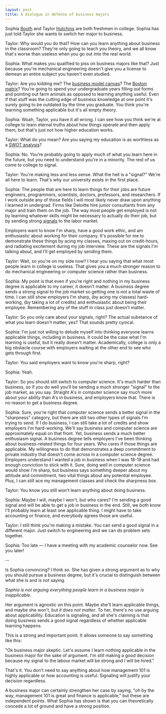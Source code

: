 ```yaml
---
layout: post
title: A dialogue in defense of business majors
---
```


Sophia [Booth](https://en.wikipedia.org/wiki/University_of_Chicago_Booth_School_of_Business) and Taylor [Hutchins](https://en.wikipedia.org/wiki/Robert_Maynard_Hutchins) are both freshmen in college. Sophia has just told Taylor she wants to switch her major to business.

Taylor: Why would you do that? How can you learn anything about business in the classroom? They're only going to teach you theory, and we all know that's worse than useless when you go out into the real world.

Sophia: What makes you qualified to piss on business majors like that? Just because you're mechanical engineering doesn't give you a license to demean an entire subject you haven't even studied.

Taylor: Are you kidding me? The [business model canvas](https://en.wikipedia.org/wiki/Business_Model_Canvas)? The [Boston matrix](https://en.wikipedia.org/wiki/Growth%E2%80%93share_matrix)? You're going to spend your undergraduate years filling out forms and pointing out farm animals as opposed to learning anything useful. Even if that stuff was the cutting edge of business knowledge at one point it's surely going to be outdated by the time you graduate. You think you're learning something applicable but it's all empty theory.

Sophia: Woah, Taylor, you have it all wrong. I can see how you think we're at college to learn eternal truths about how things operate and then apply them, but that's just not how higher education works.

Taylor: What do you mean? Are you saying my education is as worthless as a [SWOT analysis](https://en.wikipedia.org/wiki/SWOT_analysis)?

Sophia: No. You're probably going to apply much of what you learn here in the future, but you need to understand you're in a minority. The rest of us come to college to signal.

Taylor: You're making less and less sense. What the hell is a "signal?" We're all here to learn. That's why our university exists in the first place.

Sophia: The people that are here to learn things for their jobs are future engineers, programmers, scientists, doctors, professors, and researchers. If I work outside any of those fields I will most likely never draw upon anything I learned in undergrad. Firms like Deloitte hire junior consultants from any major and train them on the job. The way most people get employed is not by learning whatever skills might be necessary to actually do their job, but by sending strong [signals](https://www.econlib.org/archives/2011/11/sociologists_on.html) to the labor market.

Employers want to know I'm sharp, have a good work ethic, and am enthusiastic about working for their company. It's possible for me to demonstrate these things by acing my classes, maxing out on credit-hours, and radiating excitement during my job interview. These are the signals I'm talking about, and I'll get employed by sending them.

Taylor: Wait, so you're on my side now? I hear you saying that what most people learn in college is useless. That gives you a much stronger reason to do mechanical engineering or computer science rather than business.

Sophia: My point is that even if you're right and nothing in my business degree is applicable to my career, it doesn't matter. A business degree sends a strong signal to the job market so getting one is not a total waste of time. I can still show employers I'm sharp, (by acing my classes) hard-working, (by taking a lot of credits) and enthusiastic about being their employee. Remembering any of the stuff in class just doesn't matter.

Taylor: So you only care about your signals, right? The actual substance of what you learn doesn't matter, yes? That sounds pretty cynical.

Sophia: I'm just not willing to delude myself into thinking everyone learns applicable things, including in business. It could be the case what I'm learning is useful, but it really doesn't matter. Academically, college is only a big obstacle course with employers waiting at the other end to see who gets through first.

Taylor: You said employers want to know you're sharp, right?

Sophia: Yeah.

Taylor: So you should still switch to computer science. It's much harder than business, so if you do well you'll be sending a much stronger "signal" to the job market, as you say. Straight A's in computer science say much more about your ability than A's in business, and employers know that. There is no reason to get a business degree.

Sophia: Sure, you're right that computer science sends a better signal in the "sharpness" category, but there are still two other types of signals I'm trying to send. If I do business, I can still take a lot of credits and show employers I'm hard-working. We'll say business and computer science are approximately equal on that front. Yet, business sends a much better enthusiasm signal. A business degree tells employers I've been thinking about business-related things for four years. Who cares if those things are applicable. My willingness to do that demonstrates a deep commitment to private industry that doesn't come across in a computer science degree. Employers understand I wanted a job in business when I was 18-19 and had enough conviction to stick with it. Sure, doing well in computer science would show I'm sharp, but business says something deeper about my attitude and commitment, two vital things about any potential employee. Plus, I can still ace my management classes and check the sharpness box.

Taylor: You know you still won't learn anything about doing business.

Sophia: Maybe I will, maybe I won't, but who cares? I'm sending a good signal and will be able to get a job in business in the end. Still, we both know I'll probably learn at least one applicable thing. I might have to take accounting or finance, and everybody agrees those are useful.

Taylor: I still think you're making a mistake. You can send a good signal in a different major. Just switch to engineering and we can do problem sets together.

Sophia: Too late — I have a meeting with my academic counselor now. See you later!

--

Is Sophia convincing? I think so. She has given a strong argument as to why you should pursue a business degree, but it's crucial to distinguish between what she is and is not saying.

*Sophia is not arguing everything people learn in a business major is inapplicable.*

Her argument is agnostic on this point. Maybe she'll learn applicable things, and maybe she won't, but *it does not matter*. To her, there's no use arguing about applicability. Education is signaling, and all she's claiming is that doing business sends a good signal regardless of whether applicable learning happens.

This is a strong and important point. It allows someone to say something like this:

"Ok business major skeptic. Let's assume I learn nothing applicable in the business major for the sake of argument. I'm still making a good decision because my signal to the labour market will be strong and I will be hired."

That's it. You don't need to say anything about how management 101 is highly applicable or how accounting is useful. Signaling will justify your decision regardless.

A business major can certainly strengthen her case by saying, "oh by the way, management 101 is great and finance is applicable," but these are independent points. What Sophia has shown is that you can theoretically concede a lot of ground and have a strong position.
